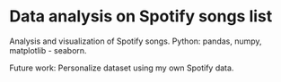 # Data analysis on Spotify songs list

Analysis and visualization of Spotify songs.
Python: pandas, numpy, matplotlib - seaborn.

Future work: Personalize dataset using my own Spotify data.

